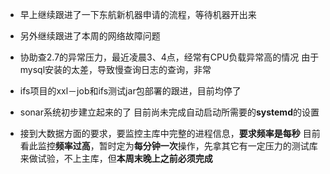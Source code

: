 * 早上继续跟进了一下东航新机器申请的流程，等待机器开出来
* 另外继续跟进了本周的网络故障问题
* 协助查2.7的异常压力，最近凌晨3、4点，经常有CPU负载异常高的情况
由于mysql安装的太差，导致慢查询日志的查询，非常

* ifs项目的xxl－job和ifs测试jar包部署的跟进，目前均停了
* sonar系统初步建立起来的了
目前尚未完成自动启动所需要的**systemd**的设置

* 接到大数据方面的要求，要监控主库中完整的进程信息，**要求频率是每秒**
目前看此监控**频率过高**，暂时定为**每分钟一次**操作，先拿其它有一定压力的测试库来做试验，不上主库，但**本周末晚上之前必须完成**